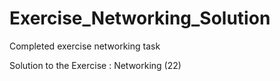 # Exercise_Networking_Solution
Completed exercise networking task

Solution to the  Exercise : Networking (22)
